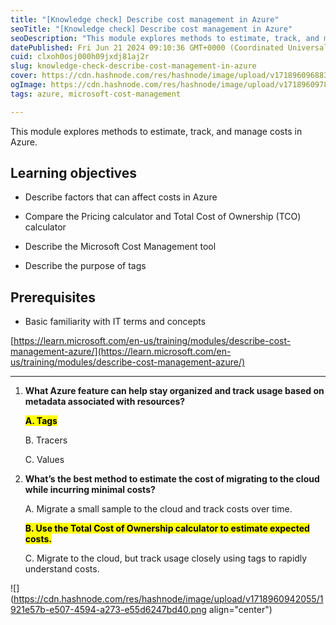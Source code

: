 ```yaml
---
title: "[Knowledge check] Describe cost management in Azure"
seoTitle: "[Knowledge check] Describe cost management in Azure"
seoDescription: "This module explores methods to estimate, track, and manage costs in Azure."
datePublished: Fri Jun 21 2024 09:10:36 GMT+0000 (Coordinated Universal Time)
cuid: clxoh0osj000h09jxdj81aj2r
slug: knowledge-check-describe-cost-management-in-azure
cover: https://cdn.hashnode.com/res/hashnode/image/upload/v1718960968833/a134cbb4-cce5-4181-b70f-d440cac3fe3b.png
ogImage: https://cdn.hashnode.com/res/hashnode/image/upload/v1718960978880/7513cba3-e84e-4400-95ab-44ae11af7830.png
tags: azure, microsoft-cost-management

---
```


This module explores methods to estimate, track, and manage costs in Azure.

## **Learning objectives**

* Describe factors that can affect costs in Azure
    
* Compare the Pricing calculator and Total Cost of Ownership (TCO) calculator
    
* Describe the Microsoft Cost Management tool
    
* Describe the purpose of tags
    

## **Prerequisites**

* Basic familiarity with IT terms and concepts
    

[https://learn.microsoft.com/en-us/training/modules/describe-cost-management-azure/](https://learn.microsoft.com/en-us/training/modules/describe-cost-management-azure/)

---

1. **What Azure feature can help stay organized and track usage based on metadata associated with resources?**
    
    **<mark>A. Tags</mark>**
    
    B. Tracers
    
    C. Values
    
2. **What’s the best method to estimate the cost of migrating to the cloud while incurring minimal costs?**
    
    A. Migrate a small sample to the cloud and track costs over time.
    
    **<mark>B. Use the Total Cost of Ownership calculator to estimate expected costs.</mark>**
    
    C. Migrate to the cloud, but track usage closely using tags to rapidly understand costs.
    

![](https://cdn.hashnode.com/res/hashnode/image/upload/v1718960942055/1921e57b-e507-4594-a273-e55d6247bd40.png align="center")